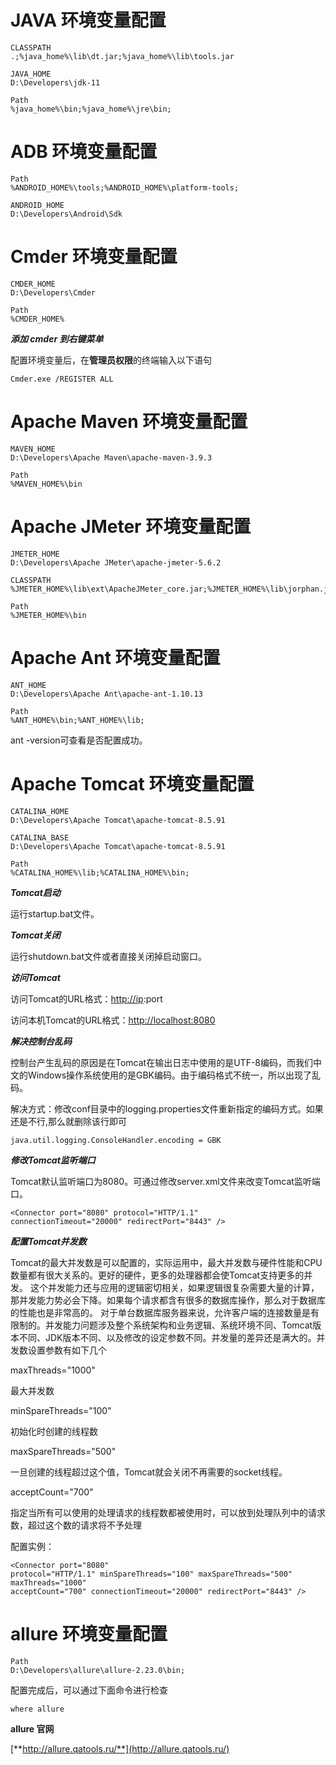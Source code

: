 # JAVA 环境变量配置

```
CLASSPATH
.;%java_home%\lib\dt.jar;%java_home%\lib\tools.jar

JAVA_HOME
D:\Developers\jdk-11

Path
%java_home%\bin;%java_home%\jre\bin;
```



# ADB 环境变量配置

```jade
Path
%ANDROID_HOME%\tools;%ANDROID_HOME%\platform-tools;

ANDROID_HOME
D:\Developers\Android\Sdk
```



# Cmder 环境变量配置

```
CMDER_HOME
D:\Developers\Cmder

Path
%CMDER_HOME%
```

***添加 cmder 到右键菜单***

配置环境变量后，在**管理员权限**的终端输入以下语句

```
Cmder.exe /REGISTER ALL
```



# Apache Maven 环境变量配置

```
MAVEN_HOME
D:\Developers\Apache Maven\apache-maven-3.9.3

Path
%MAVEN_HOME%\bin
```



# Apache JMeter 环境变量配置

```
JMETER_HOME
D:\Developers\Apache JMeter\apache-jmeter-5.6.2

CLASSPATH
%JMETER_HOME%\lib\ext\ApacheJMeter_core.jar;%JMETER_HOME%\lib\jorphan.jar;

Path
%JMETER_HOME%\bin
```



# Apache Ant 环境变量配置

```
ANT_HOME
D:\Developers\Apache Ant\apache-ant-1.10.13

Path
%ANT_HOME%\bin;%ANT_HOME%\lib;
```

ant -version可查看是否配置成功。



# Apache Tomcat 环境变量配置

```
CATALINA_HOME
D:\Developers\Apache Tomcat\apache-tomcat-8.5.91

CATALINA_BASE
D:\Developers\Apache Tomcat\apache-tomcat-8.5.91

Path
%CATALINA_HOME%\lib;%CATALINA_HOME%\bin;
```

***Tomcat启动***

运行startup.bat文件。

***Tomcat关闭***

运行shutdown.bat文件或者直接关闭掉启动窗口。

***访问Tomcat***

访问Tomcat的URL格式：[http://ip](https://link.zhihu.com/?target=http%3A//ip):port

访问本机Tomcat的URL格式：[http://localhost:8080](https://link.zhihu.com/?target=http%3A//localhost%3A8080/)

***解决控制台乱码***

控制台产生乱码的原因是在Tomcat在输出日志中使用的是UTF-8编码，而我们中文的Windows操作系统使用的是GBK编码。由于编码格式不统一，所以出现了乱码。

解决方式：修改conf目录中的logging.properties文件重新指定的编码方式。如果还是不行,那么就删除该行即可

```
java.util.logging.ConsoleHandler.encoding = GBK
```

***修改Tomcat监听端口***

Tomcat默认监听端口为8080。可通过修改server.xml文件来改变Tomcat监听端口。

```
<Connector port="8080" protocol="HTTP/1.1"
connectionTimeout="20000" redirectPort="8443" />
```

***配置Tomcat并发数***

Tomcat的最大并发数是可以配置的，实际运用中，最大并发数与硬件性能和CPU数量都有很大关系的。更好的硬件，更多的处理器都会使Tomcat支持更多的并发。
这个并发能力还与应用的逻辑密切相关，如果逻辑很复杂需要大量的计算，那并发能力势必会下降。如果每个请求都含有很多的数据库操作，那么对于数据库的性能也是非常高的。
对于单台数据库服务器来说，允许客户端的连接数量是有限制的。并发能力问题涉及整个系统架构和业务逻辑、系统环境不同、Tomcat版本不同、JDK版本不同、以及修改的设定参数不同。并发量的差异还是满大的。并发数设置参数有如下几个

maxThreads="1000"

最大并发数

minSpareThreads="100"

初始化时创建的线程数

maxSpareThreads="500"

一旦创建的线程超过这个值，Tomcat就会关闭不再需要的socket线程。

acceptCount="700"

指定当所有可以使用的处理请求的线程数都被使用时，可以放到处理队列中的请求数，超过这个数的请求将不予处理

配置实例：

```
<Connector port="8080"
protocol="HTTP/1.1" minSpareThreads="100" maxSpareThreads="500" maxThreads="1000"
acceptCount="700" connectionTimeout="20000" redirectPort="8443" />
```



# allure 环境变量配置

```
Path
D:\Developers\allure\allure-2.23.0\bin;
```

配置完成后，可以通过下面命令进行检查

```
where allure
```

**allure 官网**

[**http://allure.qatools.ru/**](http://allure.qatools.ru/)